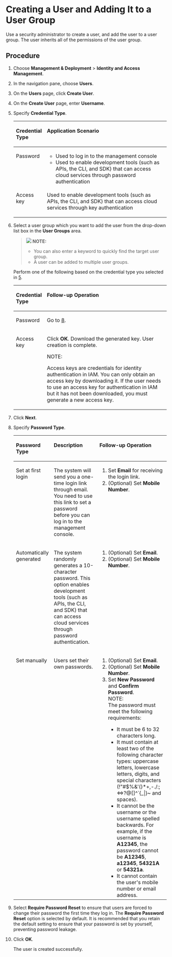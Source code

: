 # Creating a User and Adding It to a User Group<a name="iam_01_0031"></a>

Use a security administrator to create a user, and add the user to a user group. The user inherits all of the permissions of the user group.

## Procedure<a name="s48a5715917aa42a2ab7d938695881936"></a>

1.  Choose  **Management & Deployment**  \>  **Identity and Access Management**.
2.  In the navigation pane, choose  **Users**.
3.  On the  **Users**  page, click  **Create User**.
4.  On the  **Create User**  page, enter  **Username**.
5.  <a name="l325822f9287240eb9847d7175bcc7196"></a>Specify  **Credential Type**.

    <a name="table11941958132116"></a>
    <table><thead align="left"><tr id="row294235815211"><th class="cellrowborder" valign="top" width="17%" id="mcps1.1.3.1.1"><p id="p129420581219"><a name="p129420581219"></a><a name="p129420581219"></a><strong id="b84235270618341_1"><a name="b84235270618341_1"></a><a name="b84235270618341_1"></a>Credential Type</strong></p>
    </th>
    <th class="cellrowborder" valign="top" width="83%" id="mcps1.1.3.1.2"><p id="p149421658132111"><a name="p149421658132111"></a><a name="p149421658132111"></a><strong id="b84235270614261"><a name="b84235270614261"></a><a name="b84235270614261"></a>Application Scenario</strong></p>
    </th>
    </tr>
    </thead>
    <tbody><tr id="row894265815219"><td class="cellrowborder" valign="top" width="17%" headers="mcps1.1.3.1.1 "><p id="p18942958122113"><a name="p18942958122113"></a><a name="p18942958122113"></a>Password</p>
    </td>
    <td class="cellrowborder" valign="top" width="83%" headers="mcps1.1.3.1.2 "><a name="ul9680404223"></a><a name="ul9680404223"></a><ul id="ul9680404223"><li>Used to log in to the management console</li><li>Used to enable development tools (such as APIs, the CLI, and SDK) that can access cloud services through password authentication</li></ul>
    </td>
    </tr>
    <tr id="row11882043225"><td class="cellrowborder" valign="top" width="17%" headers="mcps1.1.3.1.1 "><p id="p71897482210"><a name="p71897482210"></a><a name="p71897482210"></a>Access key</p>
    </td>
    <td class="cellrowborder" valign="top" width="83%" headers="mcps1.1.3.1.2 "><p id="p618974192212"><a name="p618974192212"></a><a name="p618974192212"></a>Used to enable development tools (such as APIs, the CLI, and SDK) that can access cloud services through key authentication</p>
    </td>
    </tr>
    </tbody>
    </table>

6.  Select a user group which you want to add the user from the drop-down list box in the  **User Groups**  area.

    >![](/images/icon-note.gif) **NOTE:**   
    >-   You can also enter a keyword to quickly find the target user group.  
    >-   A user can be added to multiple user groups.  

    Perform one of the following based on the credential type you selected in  [5](#l325822f9287240eb9847d7175bcc7196).

    <a name="table11413182652819"></a>
    <table><thead align="left"><tr id="row2414526172817"><th class="cellrowborder" valign="top" width="16%" id="mcps1.1.3.1.1"><p id="p16414152614281"><a name="p16414152614281"></a><a name="p16414152614281"></a><strong id="b84235270618341_3"><a name="b84235270618341_3"></a><a name="b84235270618341_3"></a>Credential Type</strong></p>
    </th>
    <th class="cellrowborder" valign="top" width="84%" id="mcps1.1.3.1.2"><p id="p1841442616282"><a name="p1841442616282"></a><a name="p1841442616282"></a><strong id="b842352706173910_1"><a name="b842352706173910_1"></a><a name="b842352706173910_1"></a>Follow-up Operation</strong></p>
    </th>
    </tr>
    </thead>
    <tbody><tr id="row1541472672811"><td class="cellrowborder" valign="top" width="16%" headers="mcps1.1.3.1.1 "><p id="p1941419268286"><a name="p1941419268286"></a><a name="p1941419268286"></a>Password</p>
    </td>
    <td class="cellrowborder" valign="top" width="84%" headers="mcps1.1.3.1.2 "><p id="p15414192617282"><a name="p15414192617282"></a><a name="p15414192617282"></a>Go to <a href="#l6ac3dbbcc63947a39b9d7a4de76d7d3b">8</a>.</p>
    </td>
    </tr>
    <tr id="row124141526132813"><td class="cellrowborder" valign="top" width="16%" headers="mcps1.1.3.1.1 "><p id="p194151926102812"><a name="p194151926102812"></a><a name="p194151926102812"></a>Access key</p>
    </td>
    <td class="cellrowborder" valign="top" width="84%" headers="mcps1.1.3.1.2 "><p id="p134151826132816"><a name="p134151826132816"></a><a name="p134151826132816"></a>Click <strong id="b842352706162233_1"><a name="b842352706162233_1"></a><a name="b842352706162233_1"></a>OK</strong>. Download the generated key. User creation is complete.</p>
    <div class="note" id="note1485015253019"><a name="note1485015253019"></a><a name="note1485015253019"></a><span class="notetitle"> NOTE: </span><div class="notebody"><p id="p78500233013"><a name="p78500233013"></a><a name="p78500233013"></a>Access keys are credentials for identity authentication in IAM. You can only obtain an access key by downloading it. If the user needs to use an access key for authentication in IAM but it has not been downloaded, you must generate a new access key.</p>
    </div></div>
    </td>
    </tr>
    </tbody>
    </table>

7.  Click  **Next**.
8.  <a name="l6ac3dbbcc63947a39b9d7a4de76d7d3b"></a>Specify  **Password Type**.

    <a name="table41771955153717"></a>
    <table><thead align="left"><tr id="row18178115520375"><th class="cellrowborder" valign="top" width="23.11%" id="mcps1.1.4.1.1"><p id="p16178855133711"><a name="p16178855133711"></a><a name="p16178855133711"></a><strong id="b842352706183927"><a name="b842352706183927"></a><a name="b842352706183927"></a>Password Type</strong></p>
    </th>
    <th class="cellrowborder" valign="top" width="30.680000000000003%" id="mcps1.1.4.1.2"><p id="p817875553713"><a name="p817875553713"></a><a name="p817875553713"></a><strong id="b14438018113629"><a name="b14438018113629"></a><a name="b14438018113629"></a>Description</strong></p>
    </th>
    <th class="cellrowborder" valign="top" width="46.21%" id="mcps1.1.4.1.3"><p id="p1178125519371"><a name="p1178125519371"></a><a name="p1178125519371"></a><strong id="b842352706173910_3"><a name="b842352706173910_3"></a><a name="b842352706173910_3"></a>Follow-up Operation</strong></p>
    </th>
    </tr>
    </thead>
    <tbody><tr id="row1178105516375"><td class="cellrowborder" valign="top" width="23.11%" headers="mcps1.1.4.1.1 "><p id="p3178195510371"><a name="p3178195510371"></a><a name="p3178195510371"></a>Set at first login</p>
    </td>
    <td class="cellrowborder" valign="top" width="30.680000000000003%" headers="mcps1.1.4.1.2 "><p id="p8178155183716"><a name="p8178155183716"></a><a name="p8178155183716"></a>The system will send you a one-time login link through email. You need to use this link to set a password before you can log in to the management console.</p>
    </td>
    <td class="cellrowborder" valign="top" width="46.21%" headers="mcps1.1.4.1.3 "><a name="ol1645633512389"></a><a name="ol1645633512389"></a><ol id="ol1645633512389"><li>Set <strong id="b1134478122710"><a name="b1134478122710"></a><a name="b1134478122710"></a>Email</strong> for receiving the login link.</li><li>(Optional) Set <strong id="b6054922315720_1_1"><a name="b6054922315720_1_1"></a><a name="b6054922315720_1_1"></a>Mobile Number</strong>.</li></ol>
    </td>
    </tr>
    <tr id="row131781955173710"><td class="cellrowborder" valign="top" width="23.11%" headers="mcps1.1.4.1.1 "><p id="p1517805563715"><a name="p1517805563715"></a><a name="p1517805563715"></a>Automatically generated</p>
    </td>
    <td class="cellrowborder" valign="top" width="30.680000000000003%" headers="mcps1.1.4.1.2 "><p id="p9178555133719"><a name="p9178555133719"></a><a name="p9178555133719"></a>The system randomly generates a 10-character password. This option enables development tools (such as APIs, the CLI, and SDK) that can access cloud services through password authentication.</p>
    </td>
    <td class="cellrowborder" valign="top" width="46.21%" headers="mcps1.1.4.1.3 "><a name="ol14682551123819"></a><a name="ol14682551123819"></a><ol id="ol14682551123819"><li>(Optional) Set <strong id="b6054922315720_3_1"><a name="b6054922315720_3_1"></a><a name="b6054922315720_3_1"></a>Email</strong>.</li><li>(Optional) Set <strong id="b6054922315720_1_3"><a name="b6054922315720_1_3"></a><a name="b6054922315720_1_3"></a>Mobile Number</strong>.</li></ol>
    </td>
    </tr>
    <tr id="row2017825517379"><td class="cellrowborder" valign="top" width="23.11%" headers="mcps1.1.4.1.1 "><p id="p14178195516375"><a name="p14178195516375"></a><a name="p14178195516375"></a>Set manually</p>
    </td>
    <td class="cellrowborder" valign="top" width="30.680000000000003%" headers="mcps1.1.4.1.2 "><p id="p317810557375"><a name="p317810557375"></a><a name="p317810557375"></a>Users set their own passwords.</p>
    </td>
    <td class="cellrowborder" valign="top" width="46.21%" headers="mcps1.1.4.1.3 "><a name="ol1910491713396"></a><a name="ol1910491713396"></a><ol id="ol1910491713396"><li>(Optional) Set <strong id="b6054922315720_3_3"><a name="b6054922315720_3_3"></a><a name="b6054922315720_3_3"></a>Email</strong>.</li><li>(Optional) Set <strong id="b6054922315720_1_5"><a name="b6054922315720_1_5"></a><a name="b6054922315720_1_5"></a>Mobile Number</strong>.</li><li>Set <strong id="b842352706222132"><a name="b842352706222132"></a><a name="b842352706222132"></a>New Password</strong> and <strong id="b842352706222134"><a name="b842352706222134"></a><a name="b842352706222134"></a>Confirm Password</strong>.<div class="note" id="note98311814124017"><a name="note98311814124017"></a><a name="note98311814124017"></a><span class="notetitle"> NOTE: </span><div class="notebody"><div class="p" id="p2833514104017"><a name="p2833514104017"></a><a name="p2833514104017"></a>The password must meet the following requirements:<a name="ul1083331413403"></a><a name="ul1083331413403"></a><ul id="ul1083331413403"><li>It must be 6 to 32 characters long.</li><li>It must contain at least two of the following character types: uppercase letters, lowercase letters, digits, and special characters (!"#$%&amp;'()*+,-./:;&lt;=&gt;?@[]^`{_|}~ and spaces).</li><li>It cannot be the username or the username spelled backwards. For example, if the username is <strong id="b842352706113947"><a name="b842352706113947"></a><a name="b842352706113947"></a>A12345</strong>, the password cannot be <strong id="b84235270611407"><a name="b84235270611407"></a><a name="b84235270611407"></a>A12345</strong>, <strong id="b842352706114013"><a name="b842352706114013"></a><a name="b842352706114013"></a>a12345</strong>, <strong id="b842352706114020"><a name="b842352706114020"></a><a name="b842352706114020"></a>54321A</strong> or <strong id="b842352706114028"><a name="b842352706114028"></a><a name="b842352706114028"></a>54321a</strong>.</li><li>It cannot contain the user's mobile number or email address.</li></ul>
    </div>
    </div></div>
    </li></ol>
    </td>
    </tr>
    </tbody>
    </table>

9.  Select  **Require Password Reset**  to ensure that users are forced to change their password the first time they log in. The  **Require Password Reset**  option is selected by default. It is recommended that you retain the default setting to ensure that your password is set by yourself, preventing password leakage.
10. Click  **OK**.

    The user is created successfully.


